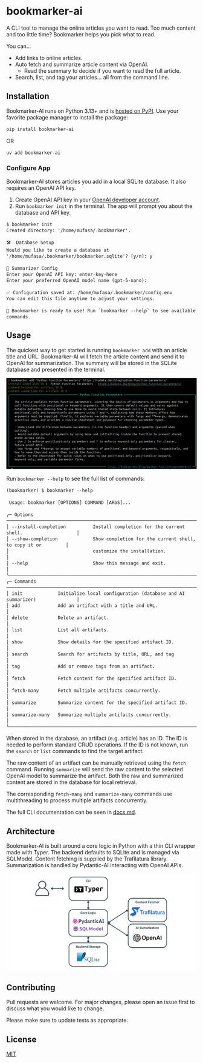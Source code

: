 # bookmarker-ai

A CLI tool to manage the online articles you want to read. Too much content and too little time? Bookmarker helps you pick what to read.

You can...

- Add links to online articles.
- Auto fetch and summarize article content via OpenAI.
  - Read the summary to decide if you want to read the full article.
- Search, list, and tag your articles... all from the command line.


## Installation

Bookmarker-AI runs on Python 3.13+ and is [hosted on PyPI](https://pypi.org/project/bookmarker-ai/). Use your favorite package manager to install the package:

```bash
pip install bookmarker-ai
```

OR

```bash
uv add bookmarker-ai
```

### Configure App

Bookmarker-AI stores articles you add in a local SQLite database. It also requires an OpenAI API key.

1. Create OpenAI API key in your [OpenAI developer account](https://platform.openai.com/settings/organization/api-keys).
2. Run `bookmarker init` in the terminal. The app will prompt you about the database and API key.

```
$ bookmarker init
Created directory: '/home/mufasa/.bookmarker'.

🛠️  Database Setup
Would you like to create a database at '/home/mufasa/.bookmarker/bookmarker.sqlite'? [y/n]: y

🤖 Summarizer Config
Enter your OpenAI API key: enter-key-here
Enter your preferred OpenAI model name (gpt-5-nano):

✅ Configuration saved at: /home/mufasa/.bookmarker/config.env
You can edit this file anytime to adjust your settings.

🎉 Bookmarker is ready to use! Run `bookmarker --help` to see available commands.
```

## Usage

The quickest way to get started is running `bookmarker add` with an article title and URL. Bookmarker-AI will fetch the article content and send it to OpenAI for summarization. The summary will be stored in the SQLite database and presented in the terminal.

![bookmarker add command](./images/bookmarker_add.png)

Run `bookmarker --help` to see the full list of commands:

```
(bookmarker) $ bookmarker --help

 Usage: bookmarker [OPTIONS] COMMAND [ARGS]...

╭─ Options ──────────────────────────────────────────────────────────────────────────────────╮
│ --install-completion          Install completion for the current shell.                    │
│ --show-completion             Show completion for the current shell, to copy it or         │
│                               customize the installation.                                  │
│ --help                        Show this message and exit.                                  │
╰────────────────────────────────────────────────────────────────────────────────────────────╯
╭─ Commands ─────────────────────────────────────────────────────────────────────────────────╮
│ init             Initialize local configuration (database and AI summarizer)               │
│ add              Add an artifact with a title and URL.                                     │
│ delete           Delete an artifact.                                                       │
│ list             List all artifacts.                                                       │
│ show             Show details for the specified artifact ID.                               │
│ search           Search for artifacts by title, URL, and tag                               │
│ tag              Add or remove tags from an artifact.                                      │
│ fetch            Fetch content for the specified artifact ID.                              │
│ fetch-many       Fetch multiple artifacts concurrently.                                    │
│ summarize        Summarize content for the specified artifact ID.                          │
│ summarize-many   Summarize multiple artifacts concurrently.                                │
╰────────────────────────────────────────────────────────────────────────────────────────────╯
```

When stored in the database, an artifact (e.g. article) has an ID. The ID is needed to perform standard CRUD operations. If the ID is not known, run the `search` or `list` commands to find the target artifact.

The raw content of an artifact can be manually retrieved using the `fetch` command. Running `summarize` will send the raw content to the selected OpenAI model to summarize the artifact. Both the raw and summarized content are stored in the database for local retrieval.

The corresponding `fetch-many` and `summarize-many` commands use multithreading to process multiple artifacts concurrently.

The full CLI documentation can be seen in [docs.md](./docs.md).

## Architecture

Bookmarker-AI is built around a core logic in Python with a thin CLI wrapper made with Typer. The backend defaults to SQLite and is managed via SQLModel. Content fetching is supplied by the Trafilatura library. Summarization is handled by Pydantic-AI interacting with OpenAI APIs.

![Bookmarker Architecture](./images/bookmarker_architecture.png)

## Contributing

Pull requests are welcome. For major changes, please open an issue first to discuss what you would like to change.

Please make sure to update tests as appropriate.

## License

[MIT](https://choosealicense.com/licenses/mit/)
